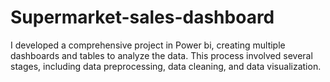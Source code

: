 # Supermarket-sales-dashboard
I developed a comprehensive project in Power bi, creating multiple dashboards and tables to analyze the data. This process involved several stages, including data preprocessing, data cleaning, and data visualization.
